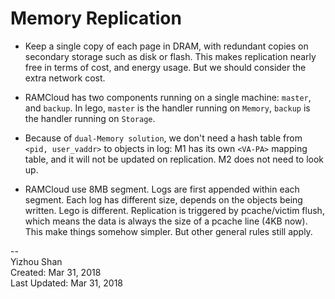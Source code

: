 # Memory Replication

- Keep a single copy of each page in DRAM, with redundant copies on secondary storage such as disk or flash. This makes replication nearly free in terms of cost, and energy usage. But we should consider the extra network cost.

- RAMCloud has two components running on a single machine: `master`, and `backup`. In lego, `master` is the handler running on `Memory`, `backup` is the handler running on `Storage`.

- Because of `dual-Memory solution`, we don't need a hash table from `<pid, user_vaddr>` to objects in log: M1 has its own `<VA-PA>` mapping table, and it will not be updated on replication. M2 does not need to look up.

- RAMCloud use 8MB segment. Logs are first appended within each segment. Each log has different size, depends on the objects being written. Lego is different. Replication is triggered by pcache/victim flush, which means the data is always the size of a pcache line (4KB now). This make things somehow simpler. But other general rules still apply.

--  
Yizhou Shan  
Created: Mar 31, 2018  
Last Updated: Mar 31, 2018
